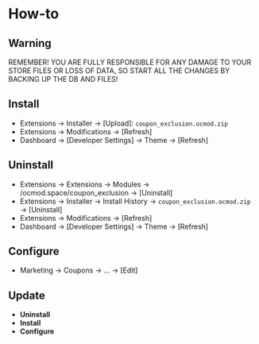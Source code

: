 # How-to

## Warning
REMEMBER! YOU ARE FULLY RESPONSIBLE FOR ANY DAMAGE TO YOUR STORE FILES OR LOSS OF DATA, SO START ALL THE CHANGES BY BACKING UP THE DB AND FILES!

## Install
* Extensions → Installer → [Upload]: `coupon_exclusion.ocmod.zip`
* Extensions → Modifications → [Refresh]
* Dashboard → [Developer Settings] → Theme → [Refresh]

## Uninstall
* Extensions → Extensions → Modules → /ocmod.space/coupon_exclusion → [Uninstall]
* Extensions → Installer → Install History → `coupon_exclusion.ocmod.zip` → [Uninstall]
* Extensions → Modifications → [Refresh]
* Dashboard → [Developer Settings] → Theme → [Refresh]

## Configure
* Marketing → Coupons → ... → [Edit]

## Update
* **Uninstall**
* **Install**
* **Configure**
